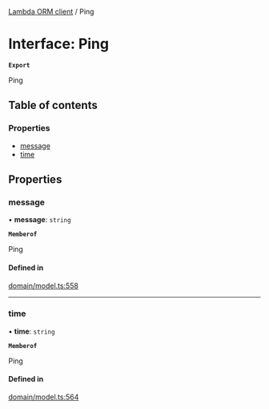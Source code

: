 [Lambda ORM client](../README.md) / Ping

# Interface: Ping

**`Export`**

Ping

## Table of contents

### Properties

- [message](Ping.md#message)
- [time](Ping.md#time)

## Properties

### message

• **message**: `string`

**`Memberof`**

Ping

#### Defined in

[domain/model.ts:558](https://github.com/FlavioLionelRita/lambdaorm-client-node/blob/188ce61/src/lib/domain/model.ts#L558)

___

### time

• **time**: `string`

**`Memberof`**

Ping

#### Defined in

[domain/model.ts:564](https://github.com/FlavioLionelRita/lambdaorm-client-node/blob/188ce61/src/lib/domain/model.ts#L564)
